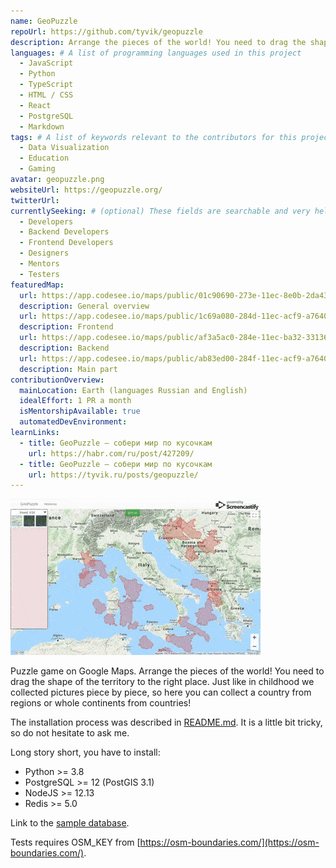 ```yaml
---
name: GeoPuzzle
repoUrl: https://github.com/tyvik/geopuzzle
description: Arrange the pieces of the world! You need to drag the shape of the territory to the right place.
languages: # A list of programming languages used in this project
  - JavaScript
  - Python
  - TypeScript
  - HTML / CSS
  - React
  - PostgreSQL
  - Markdown
tags: # A list of keywords relevant to the contributors for this project
  - Data Visualization
  - Education
  - Gaming
avatar: geopuzzle.png
websiteUrl: https://geopuzzle.org/
twitterUrl:
currentlySeeking: # (optional) These fields are searchable and very helpful for contributors to match well with your project
  - Developers
  - Backend Developers
  - Frontend Developers
  - Designers
  - Mentors
  - Testers
featuredMap:
  url: https://app.codesee.io/maps/public/01c90690-273e-11ec-8e0b-2da43c476634
  description: General overview
  url: https://app.codesee.io/maps/public/1c69a080-284d-11ec-acf9-a7640383433b
  description: Frontend
  url: https://app.codesee.io/maps/public/af3a5ac0-284e-11ec-ba32-331364ffd2a4
  description: Backend
  url: https://app.codesee.io/maps/public/ab83ed00-284f-11ec-acf9-a7640383433b
  description: Main part
contributionOverview:
  mainLocation: Earth (languages Russian and English)
  idealEffort: 1 PR a month
  isMentorshipAvailable: true
  automatedDevEnvironment:
learnLinks:
  - title: GeoPuzzle — собери мир по кусочкам
    url: https://habr.com/ru/post/427209/
  - title: GeoPuzzle — собери мир по кусочкам
    url: https://tyvik.ru/posts/geopuzzle/
---
```


<!-- Divide your content into sections using our handy shortcodes. Each section is optional -->

<Overview>

![geopuzzle](https://github.com/TyVik/geopuzzle/raw/1e8c970da66e35d8e11f9805355c7d041c7ebc95/static/images/puzzle.gif) 

Puzzle game on Google Maps. Arrange the pieces of the world! You need to drag the shape of the territory to the right place. 
Just like in childhood we collected pictures piece by piece, so here you can collect a country 
from regions or whole continents from countries! 

</Overview>

<Contributing>

The installation process was described in [README.md](https://github.com/TyVik/geopuzzle/blob/develop/README.md). It is a little bit tricky, so do not hesitate to ask me.

Long story short, you have to install:
- Python >= 3.8
- PostgreSQL >= 12 (PostGIS 3.1)
- NodeJS >= 12.13
- Redis >= 5.0

Link to the [sample database](https://drive.google.com/open?id=1OGXl7P9dkevD_v7QgBoW8CbsQxDjW7EI).

Tests requires OSM_KEY from [https://osm-boundaries.com/](https://osm-boundaries.com/).

</Contributing>